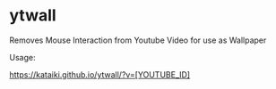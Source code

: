# ytwall
Removes Mouse Interaction from Youtube Video for use as Wallpaper

Usage:

https://kataiki.github.io/ytwall/?v=[YOUTUBE_ID]
